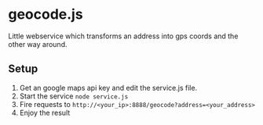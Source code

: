 # geocode.js
Little webservice which transforms an address into gps coords and the other way around. 

## Setup

1. Get an google maps api key and edit the service.js file.
2. Start the service ```node service.js```
3. Fire requests to ```http://<your_ip>:8888/geocode?address=<your_address>```
4. Enjoy the result
